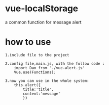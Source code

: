 # vue-localStorage
  a common function for message alert

# how to use
	1.include file to the project

	2.config file,main.js, with the follow code :
		import Dao from './vue-alert.js'
		Vue.use(Functions);
	
	3.now you can use in the whole system:
		this.alert({
			title:'title',
			content:'message'
			})

